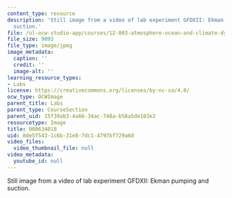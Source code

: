 ```yaml
---
content_type: resource
description: 'Still image from a video of lab experiment GFDXII: Ekman pumping and
  suction.'
file: /ol-ocw-studio-app/courses/12-003-atmosphere-ocean-and-climate-dynamics-fall-2008/8de5f5431c6b31e87dc14797bf729a6d_000634018.jpg
file_size: 9093
file_type: image/jpeg
image_metadata:
  caption: ''
  credit: ''
  image-alt: ''
learning_resource_types:
- Labs
license: https://creativecommons.org/licenses/by-nc-sa/4.0/
ocw_type: OCWImage
parent_title: Labs
parent_type: CourseSection
parent_uid: 15f39ab3-4a66-34ac-748a-b58a5de103e2
resourcetype: Image
title: 000634018
uid: 8de5f543-1c6b-31e8-7dc1-4797bf729a6d
video_files:
  video_thumbnail_file: null
video_metadata:
  youtube_id: null
---
```

Still image from a video of lab experiment GFDXII: Ekman pumping and suction.